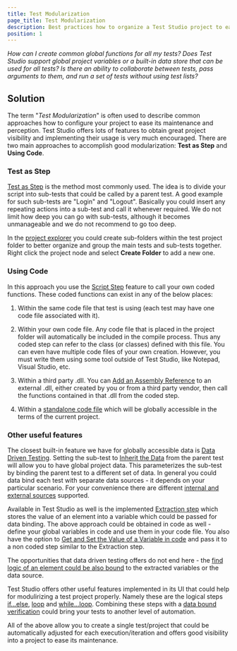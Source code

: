 ```yaml
---
title: Test Modularization
page_title: Test Modularization
description: Best practices how to organize a Test Studio project to ease its maintenance in the future. Reusing tests across the project, using coded steps and custom code, data driven testing, data binding verification and input steps, dynamic data binding using extracted values in runtime. logical steps - if else, loop.
position: 1
---
```


*How can I create common global functions for all my tests? Does Test Studio support global project variables or a built-in data store that can be used for all tests? Is there an ability to collaborate between tests, pass arguments to them, and run a set of tests without using test lists?*

## Solution

The term "*Test Modularization*" is often used to describe common approaches how to configure your project to ease its maintenance and perception. Test Studio offers lots of features to obtain great project visibility and implementing their usage is  very much encouraged. There are two main approaches to accomplish good modularization: **Test as Step** and **Using Code**.

### Test as Step

<a href="/features/custom-steps/test-as-step" target="_blank">Test as Step</a> is the method most commonly used.  The idea is to divide your script into sub-tests that could be called by a parent test. A good example for such sub-tests are "Login" and "Logout". Basically you could insert any repeating actions into a sub-test and call it whenever required. We do not limit how deep you can go with sub-tests, although it becomes unmanageable and we do not recommend to go too deep. 
 
In the <a href="/features/project-explorer/overview" target="_blank">project explorer</a> you could create sub-folders within the test project folder to better organize and group the main tests and sub-tests together. Right click the project node and select **Create Folder** to add a new one. 

### Using Code

In this approach you use the <a href="/features/custom-steps/script-step" target="_blank">Script Step</a> feature to call your own coded functions. These coded functions can exist in any of the below places:

1. Within the same code file that test is using (each test may have one code file associated with it).

2. Within your own code file. Any code file that is placed in the project folder will automatically be included in the compile process. Thus any coded step can refer to the class (or classes) defined with this file. You can even have multiple code files of your own creation. However, you must write them using some tool outside of Test Studio, like Notepad, Visual Studio, etc.

3. Within a third party .dll. You can <a href="/advanced-topics/coded-steps/add-assembly-reference" target="_blank">Add an Assembly Reference</a> to an external .dll, either created by you or from a third party vendor, then call the functions contained in that .dll from the coded step.

4. Within a <a href="/features/coded-steps/standalone-code-file" target="_blank">standalone code file</a> which will be globally accessible in the terms of the current project. 

### Other useful features

The closest built-in feature we have for globally accessible data is <a href="/features/data-driven-testing/Overview" target="_blank">Data Driven Testing</a>. Setting the sub-test to <a href="/features/data-driven-testing/multi-level-tests" target="_blank">Inherit the Data</a> from the parent test will allow you to have global project data. This parameterizes the sub-test by binding the parent test to a different set of data. In general you could data bind each test with separate data sources - it depends on your particular scenario. For your convenience there are different <a href="/features/data-driven-testing/add-data-source" target="_blank">internal and external sources</a> supported. 
 
Available in Test Studio as well is the implemented <a href="/features/recorder/verifications/extraction" target="_blank">Extraction step</a> which stores the value of an element into a variable which could be passed for data binding. The above approach could be obtained in code as well - define your global variables in code and use them in your code file. You also have the option to <a href="/advanced-topics/coded-samples/general/extracted-variables-in-code" target="_blank">Get and Set the Value of a Variable in code</a> and pass it to a non coded step similar to the Extraction step. 

The opportunities that data driven testing offers do not end here - the <a href="/features/logical-steps/loop" target="_blank">find logic of an element could be also bound</a> to the extracted variables or the data source. 

Test Studio offers other useful features implemented in its UI that could help for modulirizing a test project properly. Namely these are the logical steps <a href="/features/logical-steps/if-else" target="_blank">if...else</a>, <a href="/features/logical-steps/loop" target="_blank">loop</a> and <a href="/features/logical-steps/while-loop" target="_blank">while...loop</a>. Combining these steps with a <a href="/features/data-driven-testing/attach-columns-verifications" target="_blank">data bound verification</a> could bring your tests to another level of automation. 

All of the above allow you to create a single test/project that could be automatically adjusted for each execution/iteration and offers good visibility into a project to ease its maintenance.
